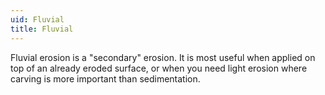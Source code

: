 ```yaml
---
uid: Fluvial
title: Fluvial
---
```


Fluvial erosion is a "secondary" erosion. It is most useful when applied on top of an already eroded surface, or when you need light erosion where carving is more important than sedimentation.

